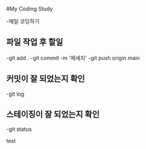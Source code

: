 #My Coding Study

-매일 코딩하기

## 파일 작업 후 할일
-git add .
-git commit -m '메세지'
-git push origin main

## 커밋이 잘 되었는지 확인
-git log

## 스테이징이 잘 되었는지 확인
-git status

test